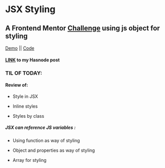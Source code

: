 # JSX Styling

## A Frontend Mentor [Challenge](https://www.frontendmentor.io/challenges/interactive-rating-component-koxpeBUmI) using js object for styling
[Demo](https://matiassemelman.github.io/1-4-stylespractice1/) || [Code](https://github.com/matiassemelman/1-4-stylespractice1)
#### [LINK](https://matiassemelman.hashnode.dev/til-jsx-styling) to my Hasnode post

### TIL OF TODAY:
#### Review of:
- Style in JSX

- Inline styles

- Styles by class

##### JSX can reference JS variables :

- Using function as way of styling

- Object and properties as way of styling

- Array for styling
